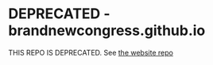 # DEPRECATED - brandnewcongress.github.io

THIS REPO IS DEPRECATED. See [the website repo](https://github.com/BrandNewCongress/website/)
